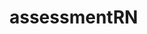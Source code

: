 # assessmentRN

<!-- Created Screen with array of objects and wrote the method to find pivot along search API on change text using javascript, redux toolkit, navigation 6 -->